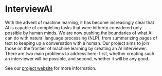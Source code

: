 # InterviewAI

With the advent of machine learning, it has become increasingly clear that AI is capable of completing tasks that were hitherto considered only possible by human minds. We are now pushing the boundaries of what AI can do with natural language processing (NLP), from summarizing pages of text to keeping up a conversation with a human. Our project aims to join those on the frontier of machine learning by creating an AI Interviewer. There are two main problems to address here: first, whether creating such an interviewer will be possible, and second, whether it will be any good.

See our [project website](https://haramkoo.github.io/InterviewAI/) for more information.
